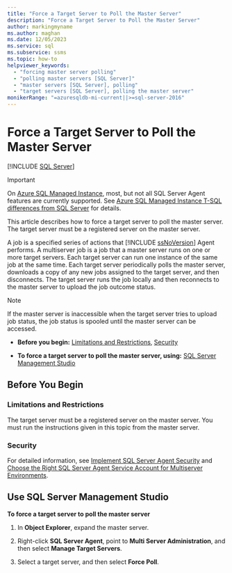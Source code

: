 ```yaml
---
title: "Force a Target Server to Poll the Master Server"
description: "Force a Target Server to Poll the Master Server"
author: markingmyname
ms.author: maghan
ms.date: 12/05/2023
ms.service: sql
ms.subservice: ssms
ms.topic: how-to
helpviewer_keywords:
  - "forcing master server polling"
  - "polling master servers [SQL Server]"
  - "master servers [SQL Server], polling"
  - "target servers [SQL Server], polling the master server"
monikerRange: "=azuresqldb-mi-current||>=sql-server-2016"
---
```


# Force a Target Server to Poll the Master Server

[!INCLUDE [SQL Server](../../includes/applies-to-version/sqlserver.md)]

> [!IMPORTANT]  
> On [Azure SQL Managed Instance](/azure/sql-database/sql-database-managed-instance), most, but not all SQL Server Agent features are currently supported. See [Azure SQL Managed Instance T-SQL differences from SQL Server](/azure/sql-database/sql-database-managed-instance-transact-sql-information#sql-server-agent) for details.

This article describes how to force a target server to poll the master server. The target server must be a registered server on the master server.

A job is a specified series of actions that [!INCLUDE [ssNoVersion](../../includes/ssnoversion-md.md)] Agent performs. A multiserver job is a job that a master server runs on one or more target servers. Each target server can run one instance of the same job at the same time. Each target server periodically polls the master server, downloads a copy of any new jobs assigned to the target server, and then disconnects. The target server runs the job locally and then reconnects to the master server to upload the job outcome status.

> [!NOTE]  
> If the master server is inaccessible when the target server tries to upload job status, the job status is spooled until the master server can be accessed.

- **Before you begin:**  [Limitations and Restrictions](#Restrictions), [Security](#Security)

- **To force a target server to poll the master server, using:** [SQL Server Management Studio](#SSMS)

## <a id="BeforeYouBegin"></a> Before You Begin

### <a id="Restrictions"></a> Limitations and Restrictions

The target server must be a registered server on the master server. You must run the instructions given in this topic from the master server.

### <a id="Security"></a> Security

For detailed information, see [Implement SQL Server Agent Security](../../ssms/agent/implement-sql-server-agent-security.md) and [Choose the Right SQL Server Agent Service Account for Multiserver Environments](../../ssms/agent/choose-the-right-sql-server-agent-service-account-for-multiserver-environments.md).

## <a id="SSMS"></a> Use SQL Server Management Studio

**To force a target server to poll the master server**

1. In **Object Explorer**, expand the master server.

1. Right-click **SQL Server Agent**, point to **Multi Server Administration**, and then select **Manage Target Servers**.

1. Select a target server, and then select **Force Poll**.
